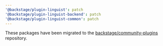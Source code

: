 ```yaml
---
'@backstage/plugin-linguist': patch
'@backstage/plugin-linguist-backend': patch
'@backstage/plugin-linguist-common': patch
---
```


These packages have been migrated to the [backstage/community-plugins](https://github.com/backstage/community-plugins) repository.
